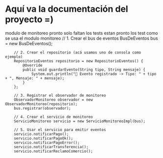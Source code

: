 # Aquí va la documentación del proyecto =)
modulo de monitoreo pronto solo faltan los tests
estan pronto los test
como se usa el modulo monitoreo
// 1. Crear el bus de eventos
        BusDeEventos bus = new BusDeEventos();

        // 2. Crear el repositorio (acá usamos uno de consola como ejemplo)
        RepositorioEventos repositorio = new RepositorioEventos() {
            @Override
            public void guardarEvento(String tipo, String mensaje) {
                System.out.println("📌 Evento registrado -> Tipo: " + tipo + ", Mensaje: " + mensaje);
            }
        };

        // 3. Registrar el observador de monitoreo
        ObservadorMonitoreo observador = new ObservadorMonitoreo(repositorio);
        bus.registrar(observador);

        // 4. Crear el servicio de monitoreo
        ServicioMonitoreo servicio = new ServicioMonitoreoImpl(bus);

        // 5. Usar el servicio para emitir eventos
        servicio.notificarPago();
        servicio.notificarPagoOk();
        servicio.notificarPagoError();
        servicio.notificarTransferencia();
        servicio.notificarReclamoComercio();